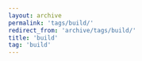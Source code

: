 ```yaml
---
layout: archive
permalink: 'tags/build/'
redirect_from: 'archive/tags/build/'
title: 'build'
tag: 'build'
---
```

